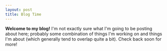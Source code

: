 ```yaml
---
layout: post
title: Blog Time
---
```

**Welcome to my blog!** I'm not exactly sure what I'm going to be posting about
here; probably some combination of things I'm working on and things I'm
about (which generally tend to overlap quite a bit). Check back soon for more!
